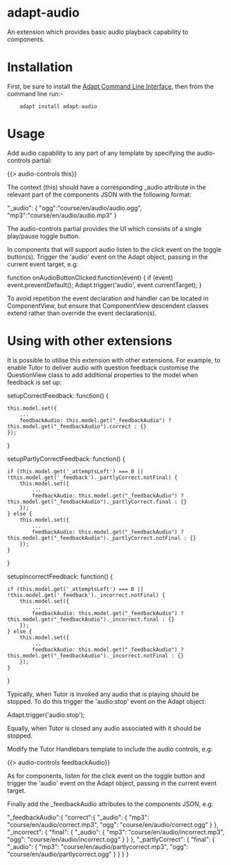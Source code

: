 adapt-audio
===========

An extension which provides basic audio playback capability to components.

Installation
============

First, be sure to install the [Adapt Command Line Interface](https://github.com/cajones/adapt-cli), then from the command line run:-

        adapt install adapt-audio

Usage
=====

Add audio capability to any part of any template by specifying the audio-controls partial:

{{> audio-controls this}}

The context (this) should have a corresponding _audio attribute in the relevant part of the components JSON with the following format:

"_audio": {
	"ogg":"course/en/audio/audio.ogg",
	"mp3":"course/en/audio/audio.mp3"
}

The audio-controls partial provides the UI which consists of a single play/pause toggle button.

In components that will support audio listen to the click event on the toggle button(s). Trigger the 'audio' event on the Adapt object, passing in the current event target, e.g:

function onAudioButtonClicked:function(event) {
	if (event) event.preventDefault();
	Adapt.trigger('audio', event.currentTarget);
}

To avoid repetition the event declaration and handler can be located in ComponentView, but ensure that ComponentView descendent classes extend rather than override the event declaration(s).

Using with other extensions
===========================

It is possible to utilise this extension with other extensions. For example, to enable Tutor to deliver audio with question feedback customise the QuestionView class to add additional properties to the model when feedback is set up:

setupCorrectFeedback: function() {

    this.model.set({
        ...
        feedbackAudio: this.model.get("_feedbackAudio") ? this.model.get("_feedbackAudio").correct : {}
    });
}

setupPartlyCorrectFeedback: function() {

    if (this.model.get('_attemptsLeft') === 0 || !this.model.get('_feedback')._partlyCorrect.notFinal) {
        this.model.set({
            ...
            feedbackAudio: this.model.get("_feedbackAudio") ? this.model.get("_feedbackAudio")._partlyCorrect.final : {}
        });
    } else {
        this.model.set({
            ...
            feedbackAudio: this.model.get("_feedbackAudio") ? this.model.get("_feedbackAudio")._partlyCorrect.notFinal : {}
        });
    }
}

setupIncorrectFeedback: function() {

    if (this.model.get('_attemptsLeft') === 0 || !this.model.get('_feedback')._incorrect.notFinal) {
        this.model.set({
            ...
            feedbackAudio: this.model.get("_feedbackAudio") ? this.model.get("_feedbackAudio")._incorrect.final : {}
        });
    } else {
        this.model.set({
            ...
            feedbackAudio: this.model.get("_feedbackAudio") ? this.model.get("_feedbackAudio")._incorrect.notFinal : {}
        });
    }
}

Typically, when Tutor is invoked any audio that is playing should be stopped. To do this trigger the 'audio:stop' event on the Adapt object:

Adapt.trigger('audio:stop');

Equally, when Tutor is closed any audio associated with it should be stopped.

Modify the Tutor Handlebars template to include the audio controls, e.g:

{{> audio-controls feedbackAudio}}

As for components, listen for the click event on the toggle button and trigger the 'audio' event on the Adapt object, passing in the current event target.

Finally add the _feedbackAudio attributes to the components JSON, e.g:

"_feedbackAudio":{
  "correct":{
    "_audio": {
      "mp3": "course/en/audio/correct.mp3",
      "ogg": "course/en/audio/correct.ogg"
    }
  },
  "_incorrect": {
    "final": {
      "_audio": {
        "mp3": "course/en/audio/incorrect.mp3",
        "ogg": "course/en/audio/incorrect.ogg"
      }
    }
  },
  "_partlyCorrect": {
    "final": {
      "_audio": {
        "mp3": "course/en/audio/partlycorrect.mp3",
        "ogg": "course/en/audio/partlycorrect.ogg"
      }
    }
  }
}
